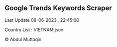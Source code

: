 

## Google Trends Keywords Scraper 
 
Last Update 08-06-2023 , 22:45:08

Country List :
VIETNAM.json



© Abdul Muttaqin 
